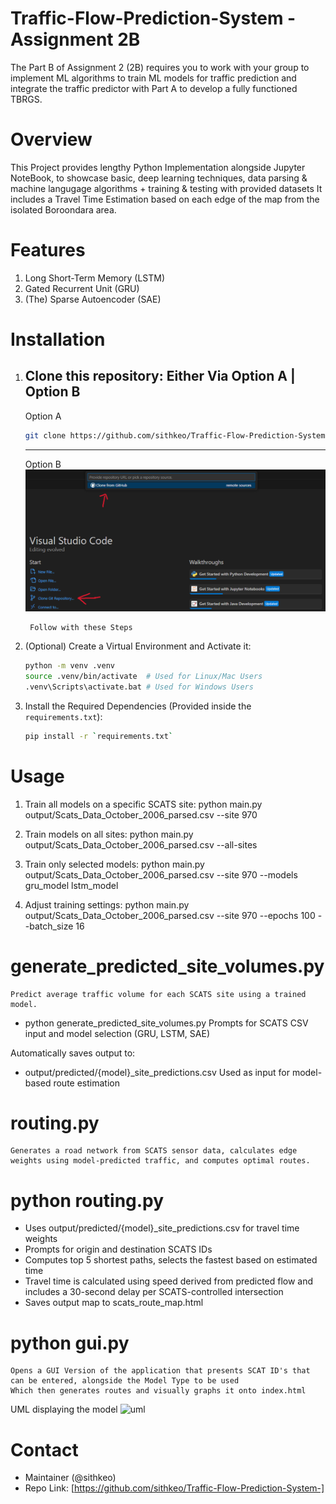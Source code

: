 # Traffic-Flow-Prediction-System - Assignment 2B
The Part B of Assignment 2 (2B) requires you to work with your group to implement ML algorithms to train ML models for traffic prediction and integrate the traffic predictor with Part A to develop a fully functioned TBRGS.

# Overview 
This Project provides lengthy Python Implementation alongside Jupyter NoteBook, to showcase basic, deep learning techniques, data parsing & machine langugage algorithms + training & testing with provided datasets
It includes a Travel Time Estimation based on each edge of the map from the isolated Boroondara area.

# Features
1. Long Short-Term Memory (LSTM)
2. Gated Recurrent Unit (GRU)
3. (The) Sparse Autoencoder (SAE)

# Installation
1. Clone this repository:
    Either Via Option A | Option B
    ----
    Option A
    ```bash
    git clone https://github.com/sithkeo/Traffic-Flow-Prediction-System-
    ```
    ----
    Option B
    ![evaluate](/images/clone.png)  <!-- Need to Grab Photo -->
    
        Follow with these Steps

2. (Optional) Create a Virtual Environment and Activate it:
    ```bash
    python -m venv .venv
    source .venv/bin/activate  # Used for Linux/Mac Users
    .venv\Scripts\activate.bat # Used for Windows Users
    ```
3. Install the Required Dependencies (Provided inside the `requirements.txt`):
    ```bash
    pip install -r `requirements.txt`
    ```

# Usage
1. Train all models on a specific SCATS site:
    python main.py output/Scats_Data_October_2006_parsed.csv --site 970

2. Train models on all sites:
    python main.py output/Scats_Data_October_2006_parsed.csv --all-sites
3. Train only selected models:
    python main.py output/Scats_Data_October_2006_parsed.csv --site 970 --models gru_model lstm_model
4. Adjust training settings:
    python main.py output/Scats_Data_October_2006_parsed.csv --site 970 --epochs 100 --batch_size 16

# generate_predicted_site_volumes.py
    Predict average traffic volume for each SCATS site using a trained model.
- python generate_predicted_site_volumes.py
    Prompts for SCATS CSV input and model selection (GRU, LSTM, SAE)

Automatically saves output to:
- output/predicted/{model}_site_predictions.csv
    Used as input for model-based route estimation

# routing.py
    Generates a road network from SCATS sensor data, calculates edge weights using model-predicted traffic, and computes optimal routes.
# python routing.py
- Uses output/predicted/{model}_site_predictions.csv for travel time weights
- Prompts for origin and destination SCATS IDs
- Computes top 5 shortest paths, selects the fastest based on estimated time
- Travel time is calculated using speed derived from predicted flow and includes a 30-second delay per SCATS-controlled intersection
- Saves output map to scats_route_map.html

# python gui.py
    Opens a GUI Version of the application that presents SCAT ID's that can be entered, alongside the Model Type to be used
    Which then generates routes and visually graphs it onto index.html

UML displaying the model
    ![uml](images/uml.png)  <!-- Need to Grab/Download Final Photo-->

# Contact
- Maintainer (@sithkeo)
- Repo Link: [https://github.com/sithkeo/Traffic-Flow-Prediction-System-]
